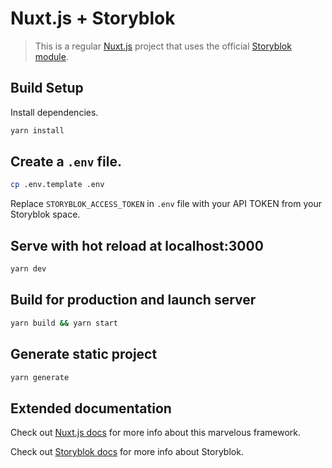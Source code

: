 # Nuxt.js + Storyblok

> This is a regular [Nuxt.js](https://nuxtjs.org) project that uses the official [Storyblok module](https://github.com/storyblok/storyblok-nuxt).

## Build Setup

Install dependencies.

```bash
yarn install
```

## Create a `.env` file.

```bash
cp .env.template .env
```

Replace `STORYBLOK_ACCESS_TOKEN` in `.env` file with your API TOKEN from your Storyblok space.


## Serve with hot reload at localhost:3000

```bash
yarn dev
```

## Build for production and launch server

```bash
yarn build && yarn start
```

## Generate static project

```bash
yarn generate
```

## Extended documentation

Check out [Nuxt.js docs](https://nuxtjs.org) for more info about this marvelous framework.

Check out [Storyblok docs](https://www.storyblok.com/docs/guide/introduction) for more info about Storyblok.
